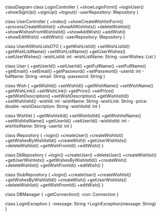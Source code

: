 classDiagram
class LoginController {
  +showLoginForm()
  +loginUser()
  +showSignUp()
  +signUp()
  +logout()
  -userRepository: IRepository
}

class UserController {
  +index()
  +showCreateWishlistForm()
  +processCreateWishlist()
  +showAllWishlists()
  +deleteWishlist()
  +showWishesFromWishlistId()
  +showAddWish()
  +addWish()
  +showEditWish()
  +editWish()
  -userRepository: IRepository
}

class UserAllWishListsDTO {
  +getWishListId()
  +setWishListId()
  +getWishListName()
  +setWishListName()
  +getUserWishes()
  +setUserWishes()
  -wishListId: int
  -wishListName: String
  -userWishes: List<Wish>
}

class User {
  +getUserId()
  +setUserId()
  +getFullName()
  +setFullName()
  +getEmail()
  +setEmail()
  +getPassword()
  +setPassword()
  -userId: int
  -fullName: String
  -email: String
  -password: String
}

class Wish {
  +getWishId()
  +setWishId()
  +getWishName()
  +setWishName()
  +getWishLink()
  +setWishLink()
  +getPrice()
  +setPrice()
  +getWishDescription()
  +setWishDescription()
  +getWishlistId()
  +setWishlistId()
  -wishId: int
  -wishName: String
  -wishLink: String
  -price: double
  -wishDescription: String
  -wishlistId: int
}

class Wishlist {
  +getWishlistId()
  +setWishlistId()
  +getWishlistName()
  +setWishlistName()
  +getUserId()
  +setUserId()
  -wishlistId: int
  -wishlistName: String
  -userId: int
}

class IRepository {
  +login()
  +createUser()
  +createWishlist()
  +getWishesByWishlistId()
  +createWish()
  +getUserWishlists()
  +deleteWishlist()
  +getWishFromId()
  +editWish()
}

class DbRepository {
  +login()
  +createUser()
  +deleteUser()
  +createWishlist()
  +getUserWishlists()
  +getWishesByWishlistId()
  +createWish()
  +deleteWishlist()
  +getWishFromId()
  +editWish()
}

class StubRepository {
  +login()
  +createUser()
  +createWishlist()
  +getWishesByWishlistId()
  +createWish()
  +getUserWishlists()
  +deleteWishlist()
  +getWishFromId()
  +editWish()
}

class DBManager {
  +getConnection()
  -con: Connection
}

class LoginException {
  -message: String
  +LoginException(message: String)
}


